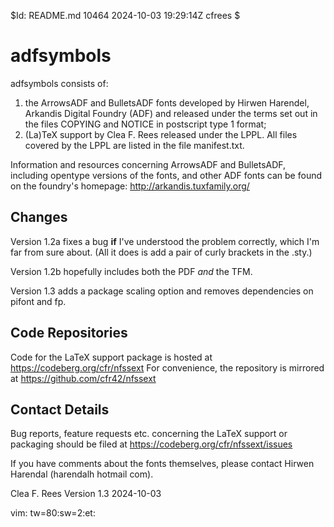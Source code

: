 $Id: README.md 10464 2024-10-03 19:29:14Z cfrees $

# adfsymbols

adfsymbols consists of:
1. the ArrowsADF and BulletsADF fonts developed by Hirwen Harendel, Arkandis
Digital Foundry (ADF) and released under the terms set out in the files COPYING
and NOTICE in postscript type 1 format; 
2. (La)TeX support by Clea F. Rees released under the LPPL. All files covered
by the LPPL are listed in the file manifest.txt.

Information and resources concerning ArrowsADF and BulletsADF, including
opentype versions of the fonts, and other ADF fonts  can be found on the
foundry's homepage:
	http://arkandis.tuxfamily.org/

## Changes

Version 1.2a fixes a bug **if** I've understood the problem correctly, which I'm
far from sure about. (All it does is add a pair of curly brackets in the .sty.)

Version 1.2b hopefully includes both the PDF *and* the TFM.

Version 1.3 adds a package scaling option and removes dependencies on pifont
and fp.

## Code Repositories

Code for the LaTeX support package is hosted at 
	https://codeberg.org/cfr/nfssext
For convenience, the repository is mirrored at
  https://github.com/cfr42/nfssext

## Contact Details

Bug reports, feature requests etc. concerning the LaTeX support or packaging
should be filed at
  https://codeberg.org/cfr/nfssext/issues

If you have comments about the fonts themselves, please contact Hirwen
Harendal (harendalh <at> hotmail <dot> com). 

Clea F. Rees
Version 1.3
2024-10-03

vim: tw=80:sw=2:et:
